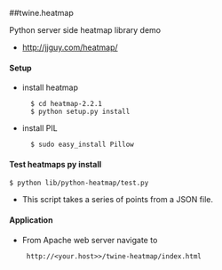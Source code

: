 ##twine.heatmap

Python server side heatmap library demo

- http://jjguy.com/heatmap/

#### Setup

- install heatmap

		$ cd heatmap-2.2.1
		$ python setup.py install
		
- install PIL
	
		$ sudo easy_install Pillow
	
#### Test heatmaps py install

	$ python lib/python-heatmap/test.py
	
- This script takes a series of points from a JSON file.

#### Application

 - From Apache web server navigate to 
	 
		http://<your.host>>/twine-heatmap/index.html 